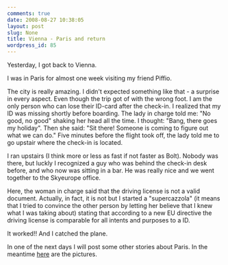 ```yaml
---
comments: true
date: 2008-08-27 10:38:05
layout: post
slug: None
title: Vienna - Paris and return
wordpress_id: 85
---
```


Yesterday, I got back to Vienna.

I was in Paris for almost one week visiting my friend Piffio.

The city is really amazing. I didn't expected something like that - a surprise in every aspect. Even though the trip got of with the wrong foot.
I am the only person who can lose their ID-card after the check-in. I realized that my ID was missing shortly before boarding. The lady in charge told me: "No good, no good" shaking her head all the time. I thought: "Bang, there goes my holiday".
Then she said: "Sit there! Someone is coming to figure out what we can do."
Five minutes before the flight took off, the lady told me to go upstair where the check-in is located.

I ran upstairs (I think more or less as fast if not faster as Bolt). Nobody was there, but luckly I recognized a guy who was behind the check-in desk before, and who now was sitting in a bar. He was really nice and we went together to the Skyeurope office.

Here, the woman in charge said that the driving license is not a valid document. Actually, in fact, it is not but I started a "supercazzola" (it means that I tried to convince the other person by letting her believe that I knew what I was taking about) stating that according to a new EU directive the driving license is comparable for all intents and purposes to a ID.

It worked!! And I catched the plane.

In one of the next days I will post some other stories about Paris. In the meantime [here](http://basetta.pupazzo.org/gallery/v/2008Paris/) are the pictures.

